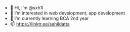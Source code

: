 - 👋 Hi, I’m @sxh1l
- 👀 I’m interested in web development, app development
- 🌱 I’m currently learning BCA 2nd year
- 📫 https://linktr.ee/sahildatta

<!---
sxh1l/sxh1l is a ✨ special ✨ repository because its `README.md` (this file) appears on your GitHub profile.
You can click the Preview link to take a look at your changes.
--->
